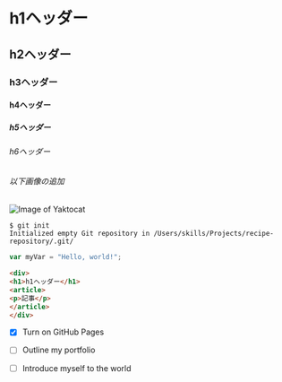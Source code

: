 # h1ヘッダー
## h2ヘッダー
### h3ヘッダー
#### h4ヘッダー
##### h5ヘッダー
###### h6ヘッダー

###### 以下画像の追加
![Image of Yaktocat](https://octodex.github.com/images/yaktocat.png)

```
$ git init
Initialized empty Git repository in /Users/skills/Projects/recipe-repository/.git/
```

``` javascript
var myVar = "Hello, world!";
```

``` HTML
<div>
<h1>h1ヘッダー</h1>
<article>
<p>記事</p>
</article>
</div>
```

- [X] Turn on GitHub Pages
- [ ] Outline my portfolio
- [ ] Introduce myself to the world


